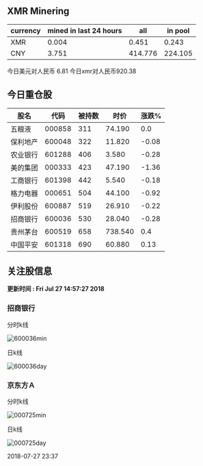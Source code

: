 ## XMR Minering

|currency|mined in last 24 hours|all|in pool|
|---|---|---|---|
|XMR|0.004|0.451|0.243|
|CNY|3.751|414.776|224.105|

今日美元对人民币 6.81	今日xmr对人民币920.38


## 今日重仓股 

|股名|代码|被持数|时价|涨跌%|
|---|---|---|---|---|
|五粮液|000858|311|74.190|0.0|
|保利地产|600048|322|11.820|-0.08|
|农业银行|601288|406|3.580|-0.28|
|美的集团|000333|423|47.190|-1.36|
|工商银行|601398|442|5.540|-0.18|
|格力电器|000651|504|44.100|-0.92|
|伊利股份|600887|519|26.910|-0.22|
|招商银行|600036|530|28.040|-0.28|
|贵州茅台|600519|658|738.540|0.4|
|中国平安|601318|690|60.880|0.13|

## 关注股信息
**更新时间 : Fri Jul 27 14:57:27 2018**
### 招商银行 
分时k线

![600036min](http://image.sinajs.cn/newchart/min/n/sh600036.gif)

日k线

![600036day](http://image.sinajs.cn/newchart/daily/n/sh600036.gif)

### 京东方Ａ 
分时k线

![000725min](http://image.sinajs.cn/newchart/min/n/sz000725.gif)

日k线

![000725day](http://image.sinajs.cn/newchart/daily/n/sz000725.gif)

2018-07-27 23:37